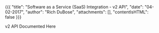 {{{
 "title": "Software as a Service (SaaS) Integration - v2 API",
 "date": "04-02-2017",
 "author": "Rich DuBose",
 "attachments": [],
 "contentIsHTML": false
 }}}
 
 v2 API Documented Here
